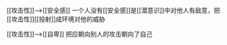 [[攻击性]]——>[[安全感]]
一个人没有[[安全感]]是[[潜意识]]中对他人有敌意，把[[攻击性]][[投射]]成环境对他的威胁

[[攻击性]]——>[[自卑]]
把应朝向别人的攻击朝向了自己